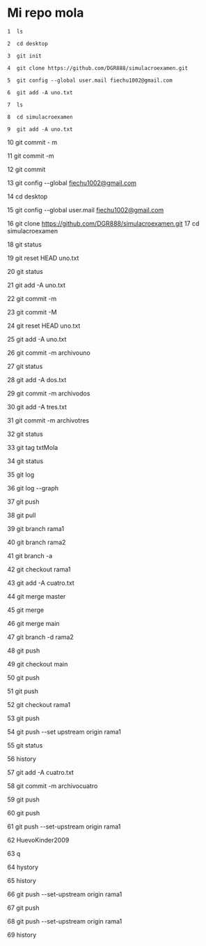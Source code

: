 # Mi repo mola

    1  ls
    
    2  cd desktop
    
    3  git init
    
    4  git clone https://github.com/DGR888/simulacroexamen.git
    
    5  git config --global user.mail fiechu1002@gmail.com
    
    6  git add -A uno.txt
    
    7  ls
    
    8  cd simulacroexamen
    
    9  git add -A uno.txt
    
   10  git commit - m
   
   11  git commit -m
   
   12  git commit
   
   13  git config --global fiechu1002@gmail.com
   
   14  cd desktop
   
   15  git config --global user.mail fiechu1002@gmail.com
   
   16  git clone https://github.com/DGR888/simulacroexamen.git
   17  cd simulacroexamen
   
   18  git status
   
   19  git reset HEAD uno.txt
   
   20  git status
   
   21  git add -A uno.txt
   
   22  git commit -m
   
   23  git commit -M
   
   24  git reset HEAD uno.txt
   
   25  git add -A uno.txt
   
   26  git commit -m archivouno
   
   27  git status
   
   28  git add -A dos.txt
   
   29  git commit -m archivodos
   
   30  git add -A tres.txt
   
   31  git commit -m archivotres
   
   32  git status
   
   33  git tag txtMola
   
   34  git status
   
   35  git log
   
   36  git log --graph
   
   37  git push
   
   38  git pull
   
   39  git branch rama1
   
   40  git branch rama2
   
   41  git branch -a
   
   42  git checkout rama1
   
   43  git add -A cuatro.txt
   
   44  git merge master
   
   45  git merge
   
   46  git merge main
   
   47  git branch -d rama2
   
   48  git push
   
   49  git checkout main
   
   50  git push
   
   51  git push
   
   52  git checkout rama1
   
   53  git push
   
   54  git push --set upstream origin rama1
   
   55  git status
   
   56  history
   
   57  git add -A cuatro.txt
   
   58  git commit -m archivocuatro
   
   59  git push
   
   60  git push
   
   61  git push --set-upstream origin rama1
   
   62  HuevoKinder2009
   
   63  q
   
   64  hystory
   
   65  history
   
   66  git push --set-upstream origin rama1
   
   67  git push
   
   68  git push --set-upstream origin rama1
   
   69  history

